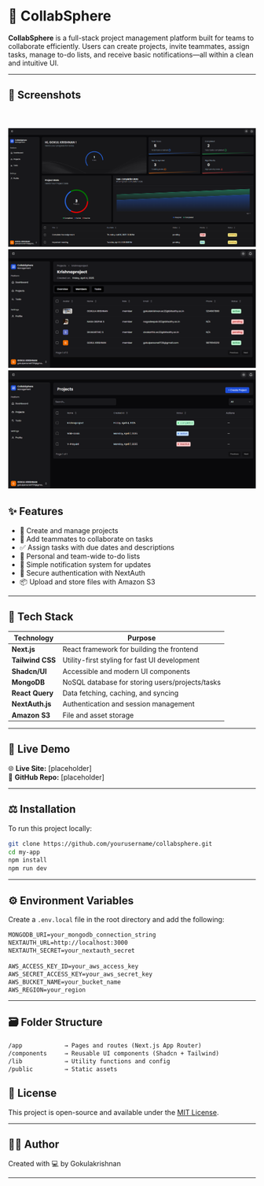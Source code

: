 # 🚀 CollabSphere

**CollabSphere** is a full-stack project management platform built for teams to collaborate efficiently. Users can create projects, invite teammates, assign tasks, manage to-do lists, and receive basic notifications—all within a clean and intuitive UI.

---

## 📸 Screenshots

\
![Dashboard](./public/ss3.png)
![View 1](./public/ss2.png)
![View 2](./public/ss1.png)
---

## ✨ Features

- 🔹 Create and manage projects
- 👥 Add teammates to collaborate on tasks
- ✅ Assign tasks with due dates and descriptions
- 📝 Personal and team-wide to-do lists
- 🔔 Simple notification system for updates
- 🔐 Secure authentication with NextAuth
- 📦 Upload and store files with Amazon S3

---

## 🧰 Tech Stack

| Technology       | Purpose                                         |
| ---------------- | ----------------------------------------------- |
| **Next.js**      | React framework for building the frontend       |
| **Tailwind CSS** | Utility-first styling for fast UI development   |
| **Shadcn/UI**    | Accessible and modern UI components             |
| **MongoDB**      | NoSQL database for storing users/projects/tasks |
| **React Query**  | Data fetching, caching, and syncing             |
| **NextAuth.js**  | Authentication and session management           |
| **Amazon S3**    | File and asset storage                          |

---

## 🚀 Live Demo

🌐 **Live Site:** [placeholder]\
📂 **GitHub Repo:** [placeholder]

---

## ⚖️ Installation

To run this project locally:

```bash
git clone https://github.com/yourusername/collabsphere.git
cd my-app
npm install
npm run dev
```

---

## ⚙️ Environment Variables

Create a `.env.local` file in the root directory and add the following:

```env
MONGODB_URI=your_mongodb_connection_string
NEXTAUTH_URL=http://localhost:3000
NEXTAUTH_SECRET=your_nextauth_secret

AWS_ACCESS_KEY_ID=your_aws_access_key
AWS_SECRET_ACCESS_KEY=your_aws_secret_key
AWS_BUCKET_NAME=your_bucket_name
AWS_REGION=your_region
```

---

## 🗃️ Folder Structure

```
/app            → Pages and routes (Next.js App Router)
/components     → Reusable UI components (Shadcn + Tailwind)
/lib            → Utility functions and config
/public         → Static assets
```

## 📄 License

This project is open-source and available under the [MIT License](LICENSE).

---

## 🙇‍♂️ Author

Created with 💻 by Gokulakrishnan

---

